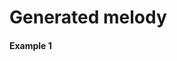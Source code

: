 
# Generated melody
#### Example 1
<div>
<midi-visualizer type="piano-roll" id="mainVisualizer" src="tmm_music/m0.mid"></midi-visualizer>
<midi-player src="tmm_music/0.mid" sound-font visualizer="#mainVisualizer" id="mainPlayer">
</midi-player>
</div>
<br>

[//]: # (#### Example 2)

[//]: # (<div>)

[//]: # (<midi-visualizer type="piano-roll" id="mainVisualizer" src="tmm_music/m1.mid"></midi-visualizer>)

[//]: # (<midi-player src="tmm_music/0.mid" sound-font visualizer="#mainVisualizer" id="mainPlayer">)

[//]: # (</midi-player>)

[//]: # (</div>)

[//]: # (<br>)

[//]: # ()
[//]: # (#### Example 3)

[//]: # (<div>)

[//]: # (<midi-visualizer type="piano-roll" id="mainVisualizer" src="tmm_music/m2.mid"></midi-visualizer>)

[//]: # (<midi-player src="tmm_music/0.mid" sound-font visualizer="#mainVisualizer" id="mainPlayer">)

[//]: # (</midi-player>)

[//]: # (</div>)

[//]: # (<br>)

[//]: # ()
[//]: # (#### Example 4)

[//]: # (<div>)

[//]: # (<midi-visualizer type="piano-roll" id="mainVisualizer" src="tmm_music/m3.mid"></midi-visualizer>)

[//]: # (<midi-player src="tmm_music/0.mid" sound-font visualizer="#mainVisualizer" id="mainPlayer">)

[//]: # (</midi-player>)

[//]: # (</div>)

[//]: # (<br>)

[//]: # ()
[//]: # (#### Example 5)

[//]: # (<div>)

[//]: # (<midi-visualizer type="piano-roll" id="mainVisualizer" src="tmm_music/m4.mid"></midi-visualizer>)

[//]: # (<midi-player src="tmm_music/0.mid" sound-font visualizer="#mainVisualizer" id="mainPlayer">)

[//]: # (</midi-player>)

[//]: # (</div>)

[//]: # (<br>)

[//]: # ()
[//]: # (#### Example 6)

[//]: # (<div>)

[//]: # (<midi-visualizer type="piano-roll" id="mainVisualizer" src="tmm_music/m5.mid"></midi-visualizer>)

[//]: # (<midi-player src="tmm_music/0.mid" sound-font visualizer="#mainVisualizer" id="mainPlayer">)

[//]: # (</midi-player>)

[//]: # (</div>)

[//]: # (<br>)

[//]: # ()
[//]: # (#### Example 7)

[//]: # (<div>)

[//]: # (<midi-visualizer type="piano-roll" id="mainVisualizer" src="tmm_music/m6.mid"></midi-visualizer>)

[//]: # (<midi-player src="tmm_music/0.mid" sound-font visualizer="#mainVisualizer" id="mainPlayer">)

[//]: # (</midi-player>)

[//]: # (</div>)

[//]: # (<br>)

[//]: # ()
[//]: # (#### Example 8)

[//]: # (<div>)

[//]: # (<midi-visualizer type="piano-roll" id="mainVisualizer" src="tmm_music/m7.mid"></midi-visualizer>)

[//]: # (<midi-player src="tmm_music/0.mid" sound-font visualizer="#mainVisualizer" id="mainPlayer">)

[//]: # (</midi-player>)

[//]: # (</div>)

[//]: # (<br>)

[//]: # ()
[//]: # (---)

[//]: # ()
[//]: # (# Generated chord)

[//]: # ()
[//]: # (#### Example 1)

[//]: # (<div>)

[//]: # (<midi-visualizer type="piano-roll" id="mainVisualizer" src="tmm_music/c0.mid"></midi-visualizer>)

[//]: # (<midi-player src="tmm_music/0.mid" sound-font visualizer="#mainVisualizer" id="mainPlayer">)

[//]: # (</midi-player>)

[//]: # (</div>)

[//]: # (<br>)

[//]: # ()
[//]: # (#### Example 2)

[//]: # (<div>)

[//]: # (<midi-visualizer type="piano-roll" id="mainVisualizer" src="tmm_music/c1.mid"></midi-visualizer>)

[//]: # (<midi-player src="tmm_music/0.mid" sound-font visualizer="#mainVisualizer" id="mainPlayer">)

[//]: # (</midi-player>)

[//]: # (</div>)

[//]: # (<br>)

[//]: # ()
[//]: # (#### Example 3)

[//]: # (<div>)

[//]: # (<midi-visualizer type="piano-roll" id="mainVisualizer" src="tmm_music/c2.mid"></midi-visualizer>)

[//]: # (<midi-player src="tmm_music/0.mid" sound-font visualizer="#mainVisualizer" id="mainPlayer">)

[//]: # (</midi-player>)

[//]: # (</div>)

[//]: # (<br>)

[//]: # ()
[//]: # (#### Example 4)

[//]: # (<div>)

[//]: # (<midi-visualizer type="piano-roll" id="mainVisualizer" src="tmm_music/c3.mid"></midi-visualizer>)

[//]: # (<midi-player src="tmm_music/0.mid" sound-font visualizer="#mainVisualizer" id="mainPlayer">)

[//]: # (</midi-player>)

[//]: # (</div>)

[//]: # (<br>)

[//]: # ()
[//]: # (#### Example 5)

[//]: # (<div>)

[//]: # (<midi-visualizer type="piano-roll" id="mainVisualizer" src="tmm_music/c4.mid"></midi-visualizer>)

[//]: # (<midi-player src="tmm_music/0.mid" sound-font visualizer="#mainVisualizer" id="mainPlayer">)

[//]: # (</midi-player>)

[//]: # (</div>)

[//]: # (<br>)

[//]: # ()
[//]: # (#### Example 6)

[//]: # (<div>)

[//]: # (<midi-visualizer type="piano-roll" id="mainVisualizer" src="tmm_music/c5.mid"></midi-visualizer>)

[//]: # (<midi-player src="tmm_music/0.mid" sound-font visualizer="#mainVisualizer" id="mainPlayer">)

[//]: # (</midi-player>)

[//]: # (</div>)

[//]: # (<br>)

[//]: # ()
[//]: # (#### Example 7)

[//]: # (<div>)

[//]: # (<midi-visualizer type="piano-roll" id="mainVisualizer" src="tmm_music/c6.mid"></midi-visualizer>)

[//]: # (<midi-player src="tmm_music/0.mid" sound-font visualizer="#mainVisualizer" id="mainPlayer">)

[//]: # (</midi-player>)

[//]: # (</div>)

[//]: # (<br>)

[//]: # ()
[//]: # (#### Example 8)

[//]: # (<div>)

[//]: # (<midi-visualizer type="piano-roll" id="mainVisualizer" src="tmm_music/c7.mid"></midi-visualizer>)

[//]: # (<midi-player src="tmm_music/0.mid" sound-font visualizer="#mainVisualizer" id="mainPlayer">)

[//]: # (</midi-player>)

[//]: # (</div>)

[//]: # (<br>)

[//]: # (<div>)

[//]: # (<midi-visualizer)

[//]: # (  type="piano-roll")

[//]: # (  src="https://cdn.jsdelivr.net/gh/cifkao/html-midi-player@2b12128/twinkle_twinkle.mid">)

[//]: # (</midi-visualizer>)

[//]: # (<midi-visualizer)

[//]: # (  type="staff")

[//]: # (  src="https://cdn.jsdelivr.net/gh/cifkao/html-midi-player@2b12128/twinkle_twinkle.mid">)

[//]: # (</midi-visualizer>)

[//]: # (<midi-player)

[//]: # (  src="https://cdn.jsdelivr.net/gh/cifkao/html-midi-player@2b12128/twinkle_twinkle.mid")

[//]: # (  sound-font visualizer="#myVisualizer">)

[//]: # (</midi-player>)

[//]: # (</div>)


